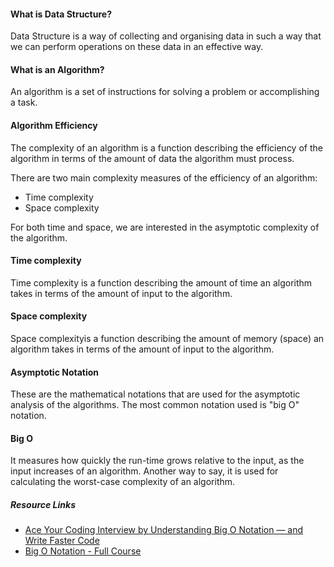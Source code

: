 #### What is Data Structure?

Data Structure is a way of collecting and organising data in such a way that we can perform operations on these data in an effective way.

#### What is an Algorithm?

An algorithm is a set of instructions for solving a problem or accomplishing a task.

#### Algorithm Efficiency

The complexity of an algorithm is a function describing the efficiency of the algorithm in terms of the amount of data the algorithm must process.

There are two main complexity measures of the efficiency of an algorithm:

- Time complexity
- Space complexity

For both time and space, we are interested in the asymptotic complexity of the algorithm.

#### Time complexity 

Time complexity is a function describing the amount of time an algorithm takes in terms of the amount of input to the algorithm.

#### Space complexity 

Space complexityis a function describing the amount of memory (space) an algorithm takes in terms of the amount of input to the algorithm.

#### Asymptotic Notation

These are the mathematical notations that are used for the asymptotic analysis of the algorithms. The most common notation used is "big O" notation.

#### Big O

It measures how quickly the run-time grows relative to the input, as the input increases of an algorithm. Another way to say, it is used for calculating the worst-case complexity of an algorithm.

##### Resource Links

- [Ace Your Coding Interview by Understanding Big O Notation — and Write Faster Code](https://medium.com/@bretcameron/ace-your-coding-interview-by-understanding-big-o-notation-and-write-faster-code-6b60bd498040)
- [Big O Notation - Full Course](https://www.youtube.com/watch?v=Mo4vesaut8g)